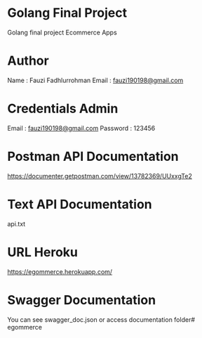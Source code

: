 # Golang Final Project
Golang final project Ecommerce Apps

# Author
Name        : Fauzi Fadhlurrohman
Email       : fauzi190198@gmail.com

# Credentials Admin
Email       : fauzi190198@gmail.com
Password    : 123456

# Postman API Documentation
https://documenter.getpostman.com/view/13782369/UUxxgTe2

# Text API Documentation
api.txt

# URL Heroku
https://egommerce.herokuapp.com/

# Swagger Documentation
You can see swagger_doc.json or access documentation folder# egommerce
